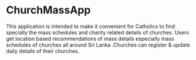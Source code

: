 # ChurchMassApp
This application is intended to make it  convenient for Catholics to find specially the mass schedules and charity related details of  churches. Users get location based  recommendations of mass details especially  mass schedules of churches all around Sri  Lanka .Churches can register &amp; update daily details of their churches.
